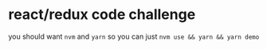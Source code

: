 # react/redux code challenge

you should want `nvm` and `yarn` so you can just `nvm use && yarn && yarn demo`
